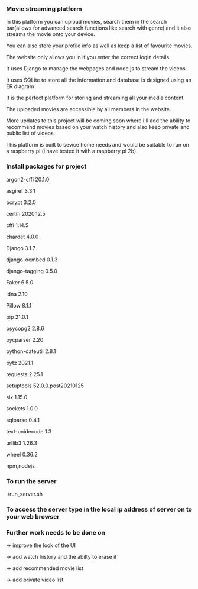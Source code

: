 ### Movie streaming platform

In this platform you can upload movies, search them in the search bar(allows for advanced search functions like search with genre) 
and it also streams the movie onto your device.

You can also store your profile info as well as keep a list of favourite movies.

The website only allows you in if you enter the correct login details.

It uses Django to manage the webpages and node js to stream the videos.

It uses SQLite to store all the information and database is designed using an ER diagram

It is the perfect platform for storing and streaming all your media content.

The uploaded movies are accessible by all members in the website.

More updates to this project will be coming soon where i'll add the ability to recommend movies based 
on your watch history and also keep private and public list of videos.

This platform is built to sevice home needs and would be suitable to run on a raspberry pi (i have tested it with a raspberry pi 2b).


### Install packages for project 

argon2-cffi     20.1.0

asgiref         3.3.1

bcrypt          3.2.0

certifi         2020.12.5

cffi            1.14.5

chardet         4.0.0

Django          3.1.7

django-oembed   0.1.3

django-tagging  0.5.0

Faker           6.5.0

idna            2.10

Pillow          8.1.1

pip             21.0.1

psycopg2        2.8.6

pycparser       2.20

python-dateutil 2.8.1

pytz            2021.1

requests        2.25.1

setuptools      52.0.0.post20210125

six             1.15.0

sockets         1.0.0

sqlparse        0.4.1

text-unidecode  1.3

urllib3         1.26.3

wheel           0.36.2

npm,nodejs

### To run the server 

./run_server.sh

### To access the server type in the local ip address of server on to your web browser

### Further work needs to be done on

-> improve the look of the UI

-> add watch history and the abilty to erase it

-> add recommended movie list

-> add private video list 
